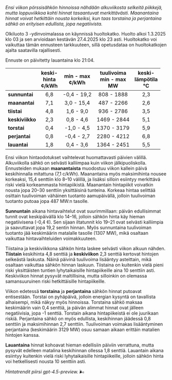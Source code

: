 *Ensi viikon pörssisähkön hinnoissa nähdään alkuviikosta selkeitä piikkejä, mutta loppuviikkoa kohti hinnat tasaantuvat merkittävästi. Maanantaina hinnat voivat hetkittäin nousta korkeiksi, kun taas torstaina ja perjantaina sähkö on erityisen edullista, jopa negatiivista.*

Olkiluoto 3 -ydinvoimalassa on käynnissä huoltokatko. Huolto alkoi 1.3.2025 klo 03 ja sen arvioidaan kestävän 27.4.2025 klo 23 asti. Huoltokatko voi vaikuttaa tämän ennusteen tarkkuuteen, sillä opetusdataa on huoltokatkojen ajalta saatavilla rajallisesti.

Ennuste on päivitetty lauantaina klo 21:04.

|              | keski-<br>hinta<br>¢/kWh | min - max<br>¢/kWh | tuulivoima<br>min - max<br>MW | keski-<br>lämpötila<br>°C |
|:-------------|:----------------:|:----------------:|:-------------:|:-------------:|
| **sunnuntai**| 6,8              | -0,4 - 19,2      | 808 - 1888    | 2,3            |
| **maanantai**| 7,1              | 3,0 - 15,4       | 487 - 2266    | 2,6            |
| **tiistai**  | 4,8              | 1,6 - 9,0        | 936 - 2786    | 3,5            |
| **keskiviikko**| 2,3            | 0,8 - 4,6        | 1469 - 2844   | 5,1            |
| **torstai**  | 0,4              | -1,0 - 4,5       | 1370 - 3179   | 5,9            |
| **perjantai**| 0,8              | -0,4 - 2,7       | 2280 - 4212   | 6,8            |
| **lauantai** | 1,8              | 0,4 - 3,6        | 1364 - 2451   | 5,5            |

Ensi viikon hintaodotukset vaihtelevat huomattavasti päivien välillä. Alkuviikolla sähkö on selvästi kalliimpaa kuin viikon jälkipuoliskolla. Ennusteiden mukaan **maanantaista** muodostuu viikon kallein päivä keskihinnalla mitattuna (7,1 c/kWh). Maanantaina myös maksimihinta nousee korkeaksi, 15,4 senttiin klo 8–10 välillä, ja lisäksi silloin esiintyy merkittävä riski vielä korkeammasta hintapiikistä. Maanantain hintapiikit voivatkin nousta jopa 20–30 senttiin yksittäisinä tunteina. Korkeaa hintaa selittää osittain tuulivoiman vähäinen tuotanto aamupäivällä, jolloin tuulivoiman tuotanto putoaa jopa 487 MW:n tasolle.

**Sunnuntain** aikana hintavaihtelut ovat suurimmillaan: päivän edullisimmat tunnit ovat keskipäivällä klo 14–16, jolloin sähkön hinta käy hieman negatiivisena (-0,4 ¢). Sen sijaan iltatunnit klo 19–21 ovat selvästi kalliimpia ja saavuttavat jopa 19,2 sentin hinnan. Myös sunnuntaina tuulivoiman tuotanto jää keskimäärin matalalle tasolle (1307 MW), mikä osaltaan vaikuttaa hintavaihteluiden voimakkuuteen.

Tiistaina ja keskiviikkona sähkön hinta laskee selvästi viikon alkuun nähden. **Tiistain** keskihinta 4,8 senttiä ja **keskiviikon** 2,3 senttiä kertovat hintojen selkeästä laskusta. Näinä päivinä tuulivoima lisääntyy asteittain, mikä osaltaan vaikuttaa sähkön hinnan laskuun. Tiistaina on kuitenkin vielä pieni riski yksittäisten tuntien lyhytaikaisille hintapiikeille aina 10 senttiin asti. Keskiviikon hinnat pysyvät maltillisina, mutta silloinkin on olemassa samansuuruinen riski hetkittäisille hintapiikeille.

Viikon edetessä **torstaina** ja **perjantaina** sähkön hinnat putoavat entisestään. Torstai on pyhäpäivä, jolloin energian kysyntä on tavallista alhaisempi, mikä näkyy myös hinnoissa. Torstaina sähkö maksaa keskimäärin vain 0,4 senttiä, ja päivän alimmat hinnat ovat jälleen negatiivisia, jopa -1 senttiä. Torstain aikana hintapiikeistä ei ole juurikaan riskiä. Perjantaina sähkö on myös edullista, keskihinnan jäädessä 0,8 senttiin ja maksimihinnan 2,7 senttiin. Tuulivoiman voimakas lisääntyminen perjantaina (keskimäärin 3129 MW) osuu samaan aikaan erittäin matalien hintojen kanssa.

**Lauantaina** hinnat kohoavat hieman edellisiin päiviin verrattuna, mutta pysyvät edelleen matalina keskihinnan ollessa 1,8 senttiä. Lauantain aikana esiintyy kuitenkin vielä riski lyhytaikaisille hintapiikeille, jolloin sähkön hinta voi hetkellisesti nousta 10 senttiin asti.

*Hintatrendit piirsi gpt-4.5-preview.* 🌬️
